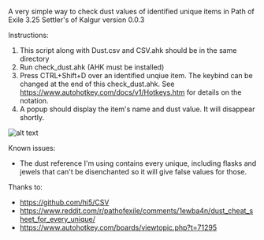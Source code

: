 A very simple way to check dust values of identified unique items in Path of Exile 3.25 Settler's of Kalgur
version 0.0.3

Instructions:
1. This script along with Dust.csv and CSV.ahk should be in the same directory
2. Run check_dust.ahk (AHK must be installed)
3. Press CTRL+Shift+D over an identified unqiue item. The keybind can be changed at the end of this check_dust.ahk. See https://www.autohotkey.com/docs/v1/Hotkeys.htm for details on the notation.
4. A popup should display the item's name and dust value. It will disappear shortly.

![alt text](https://github.com/mkfink/check_dust/blob/main/screenshot.png?raw=true)

Known issues:
* The dust reference I'm using contains every unique, including flasks and jewels that can't be disenchanted so it will give false values for those.

Thanks to:
* https://github.com/hi5/CSV
* https://www.reddit.com/r/pathofexile/comments/1ewba4n/dust_cheat_sheet_for_every_unique/
* https://www.autohotkey.com/boards/viewtopic.php?t=71295